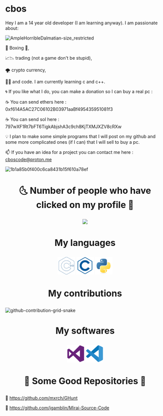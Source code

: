# cbos

Hey I am a 14 year old developer (I am learning anyway). I am passionate about:

![AmpleHorribleDalmatian-size_restricted](https://user-images.githubusercontent.com/108202522/186022819-14eb77b2-0444-4274-aaba-3c61e90eb826.gif)


🥊 Boxing 💪, 

📈📉 trading (not a game don't be stupid), 

🌪️ crypto currency,

👨‍💻 and code. I am currently learning c and c++.

🌀 If you like what I do, you can make a donation so I can buy a real pc : 

☕ You can send ethers here : 0xf614A5AC27C06102B03971aaBf495435951081f3

☕ You can send sol here : 797wXF1Rt7bFT6TigkAbjshA3c9ch8KjTXMJXZV8cRXw

💡 I plan to make some simple programs that I will post on my github and some more complicated ones (if I can) that I will sell to buy a pc.

📫 If you have an idea for a project you can contact me here : cboscode@proton.me

![1b1a85b0f400c6ca8431b15f610a78ef](https://user-images.githubusercontent.com/108202522/186021017-bfb8cdb2-d465-4342-930a-12423d2174a6.png)


# <p align="center">🌜 Number of people who have clicked on my profile 🌛</p>
<p align="center">
  <img src="https://profile-counter.glitch.me/cbospy/count.svg" />
</p>

# <p align="center"> My languages </p>
<p align="center">
  <img src="https://github.com/devicons/devicon/blob/master/icons/cplusplus/cplusplus-line.svg" width="55"/>
  <img src="https://github.com/devicons/devicon/blob/master/icons/c/c-line.svg" width="55"/>
  <img src="https://github.com/devicons/devicon/blob/master/icons/python/python-original.svg" width="55"/>
</p>

# <p align="center"> My contributions </p>

![github-contribution-grid-snake](https://user-images.githubusercontent.com/108202522/186023777-63a88a2b-c8b2-44d9-87c9-15d2c3602016.svg)


# <p align="center"> My softwares </p>
<p align="center">
  <img src="https://github.com/devicons/devicon/blob/master/icons/visualstudio/visualstudio-plain.svg" width="55"/>
  <img src="https://github.com/devicons/devicon/blob/master/icons/vscode/vscode-original.svg" width="55"/>
</p>


# <p align="center">🏯 Some Good Repositories 🏯</p>

👺 https://github.com/mxrch/GHunt

🍙 https://github.com/jgamblin/Mirai-Source-Code

